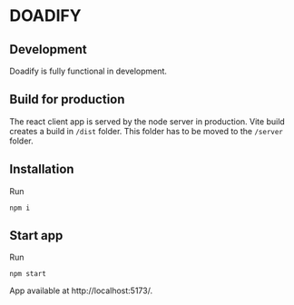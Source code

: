 # DOADIFY

## Development

Doadify is fully functional in development. 

## Build for production

The react client app is served by the node server in production.
Vite build creates a build in `/dist` folder. This folder has to be moved to the `/server` folder.

## Installation

Run

`npm i`

## Start app

Run

`npm start`

App available at http://localhost:5173/.
